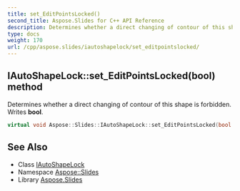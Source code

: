 ```yaml
---
title: set_EditPointsLocked()
second_title: Aspose.Slides for C++ API Reference
description: Determines whether a direct changing of contour of this shape is forbidden. Writes bool.
type: docs
weight: 170
url: /cpp/aspose.slides/iautoshapelock/set_editpointslocked/
---
```

## IAutoShapeLock::set_EditPointsLocked(bool) method


Determines whether a direct changing of contour of this shape is forbidden. Writes **bool**.

```cpp
virtual void Aspose::Slides::IAutoShapeLock::set_EditPointsLocked(bool value)=0
```

## See Also

* Class [IAutoShapeLock](./)
* Namespace [Aspose::Slides](../)
* Library [Aspose.Slides](../../)